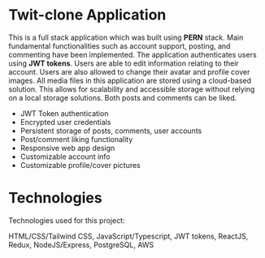 # Twit-clone Application

This is a full stack application which was built using **PERN** stack.
Main fundamental functionalities such as account support, posting, and commenting have been implemented. The application authenticates users using **JWT tokens**. Users are able to edit information relating to their account. Users are also allowed to change their avatar and profile cover images. All media files in this application are stored using a cloud-based solution. This allows for scalability and accessible storage without relying on a local storage solutions. Both posts and comments can be liked.

- JWT Token authentication
- Encrypted user credentials
- Persistent storage of posts, comments, user accounts
- Post/comment liking functionality
- Responsive web app design
- Customizable account info
- Customizable profile/cover pictures

# Technologies

Technologies used for this project:

HTML/CSS/Tailwind CSS, JavaScript/Typescript, JWT tokens, ReactJS, Redux, NodeJS/Express, PostgreSQL, AWS
